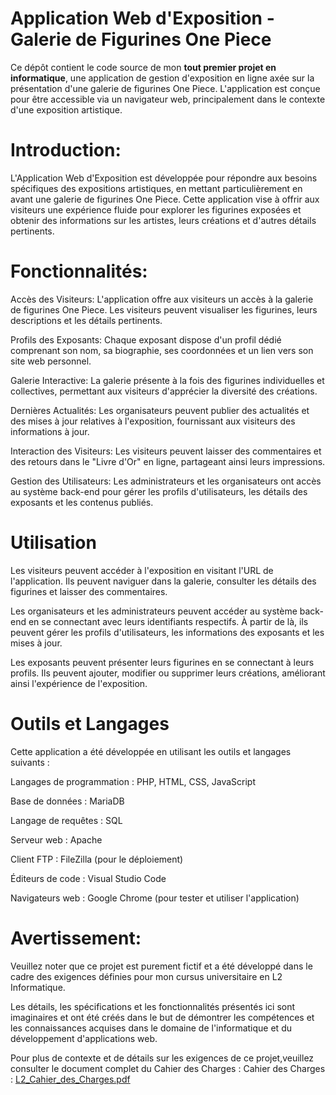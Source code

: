 # Application Web d'Exposition - Galerie de Figurines One Piece

Ce dépôt contient le code source de mon **tout premier projet en informatique**, une application de gestion d'exposition en ligne axée sur la présentation d'une galerie de figurines One Piece. L'application est conçue pour être accessible via un navigateur web, principalement dans le contexte d'une exposition artistique.

# Introduction:

L'Application Web d'Exposition est développée pour répondre aux besoins spécifiques des expositions artistiques, en mettant particulièrement en avant une galerie de figurines One Piece. Cette application vise à offrir aux visiteurs une expérience fluide pour explorer les figurines exposées et obtenir des informations sur les artistes, leurs créations et d'autres détails pertinents.

# Fonctionnalités:

Accès des Visiteurs: L'application offre aux visiteurs un accès à la galerie de figurines One Piece. Les visiteurs peuvent visualiser les figurines, leurs descriptions et les détails pertinents.

Profils des Exposants: Chaque exposant dispose d'un profil dédié comprenant son nom, sa biographie, ses coordonnées et un lien vers son site web personnel.

Galerie Interactive: La galerie présente à la fois des figurines individuelles et collectives, permettant aux visiteurs d'apprécier la diversité des créations.

Dernières Actualités: Les organisateurs peuvent publier des actualités et des mises à jour relatives à l'exposition, fournissant aux visiteurs des informations à jour.

Interaction des Visiteurs: Les visiteurs peuvent laisser des commentaires et des retours dans le "Livre d'Or" en ligne, partageant ainsi leurs impressions.

Gestion des Utilisateurs: Les administrateurs et les organisateurs ont accès au système back-end pour gérer les profils d'utilisateurs, les détails des exposants et les contenus publiés.


# Utilisation

Les visiteurs peuvent accéder à l'exposition en visitant l'URL de l'application. Ils peuvent naviguer dans la galerie, consulter les détails des figurines et laisser des commentaires.

Les organisateurs et les administrateurs peuvent accéder au système back-end en se connectant avec leurs identifiants respectifs. À partir de là, ils peuvent gérer les profils d'utilisateurs, les informations des exposants et les mises à jour.

Les exposants peuvent présenter leurs figurines en se connectant à leurs profils. Ils peuvent ajouter, modifier ou supprimer leurs créations, améliorant ainsi l'expérience de l'exposition.

# Outils et Langages
Cette application a été développée en utilisant les outils et langages suivants :

Langages de programmation : PHP, HTML, CSS, JavaScript

Base de données : MariaDB

Langage de requêtes : SQL

Serveur web : Apache

Client FTP : FileZilla (pour le déploiement)

Éditeurs de code : Visual Studio Code

Navigateurs web : Google Chrome (pour tester et utiliser l'application)


# Avertissement:
Veuillez noter que ce projet est purement fictif et a été développé dans le cadre des exigences définies pour mon cursus universitaire en L2 Informatique.

Les détails, les spécifications et les fonctionnalités présentés ici sont imaginaires et ont été créés dans le but de démontrer les compétences et les connaissances acquises dans le domaine de l'informatique et du développement d'applications web.

Pour plus de contexte et de détails sur les exigences de ce projet,veuillez consulter le document complet du Cahier des Charges : 
Cahier des Charges : [L2_Cahier_des_Charges.pdf](https://github.com/Aslan-Taleb/One-Piece-Gallery/files/8543541/L2_Cahier_des_Charges.pdf)



